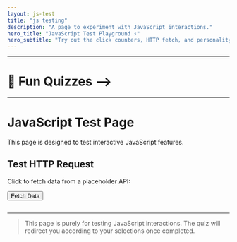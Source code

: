 ```yaml
---
layout: js-test
title: "js testing"
description: "A page to experiment with JavaScript interactions."
hero_title: "JavaScript Test Playground ⚡"
hero_subtitle: "Try out the click counters, HTTP fetch, and personality quiz below."
---
```

---

 # 🎲 Fun Quizzes -->

<div id="quiz-container-99" data-quiz="mythical-creature"></div>

---

# JavaScript Test Page

This page is designed to test interactive JavaScript features.

## Test HTTP Request

<p>Click to fetch data from a placeholder API:</p>
<button id="fetchBtn">Fetch Data</button>
<pre id="fetchOutput"></pre>

---

> This page is purely for testing JavaScript interactions. The quiz will redirect you according to your selections once completed.

